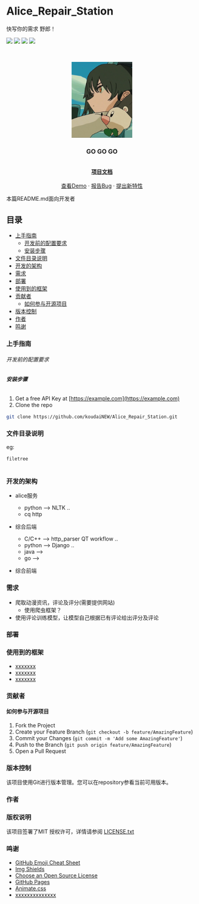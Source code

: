 
# Alice_Repair_Station

快写你的需求 野郎！

<!-- PROJECT SHIELDS -->

<img src="https://img.shields.io/badge/platform-linux-green"> <img src="https://img.shields.io/badge/host-x86-purple"> <img src="https://img.shields.io/badge/language-mix-yellow"> <img src="https://img.shields.io/badge/version-v0.0.0-blue"> 

<!-- PROJECT LOGO -->
<br />

<p align="center">
  <a href="https://github.com/koudaiNEW/Alice_Repair_Station/">
    <img src="git_resource/勘ぐれい.jpg" alt="Logo" width="160" height="200">
  </a>

  <h3 align="center">GO GO GO</h3>
  <p align="center">
    <br />
    <a href="https://github.com/koudaiNEW/Alice_Repair_Station"><strong>项目文档</strong></a>
    <br />
    <br />
    <a href="https://github.com/koudaiNEW/Alice_Repair_Station">查看Demo</a>
    ·
    <a href="https://github.com/koudaiNEW/Alice_Repair_Station/issues">报告Bug</a>
    ·
    <a href="https://github.com/koudaiNEW/Alice_Repair_Station/issues">提出新特性</a>
  </p>

</p>


 本篇README.md面向开发者
 
## 目录

- [上手指南](#上手指南)
  - [开发前的配置要求](#开发前的配置要求)
  - [安装步骤](#安装步骤)
- [文件目录说明](#文件目录说明)
- [开发的架构](#开发的架构)
- [需求](#需求)
- [部署](#部署)
- [使用到的框架](#使用到的框架)
- [贡献者](#贡献者)
  - [如何参与开源项目](#如何参与开源项目)
- [版本控制](#版本控制)
- [作者](#作者)
- [鸣谢](#鸣谢)

### 上手指南





###### 开发前的配置要求



###### **安装步骤**

1. Get a free API Key at [https://example.com](https://example.com)
2. Clone the repo

```sh
git clone https://github.com/koudaiNEW/Alice_Repair_Station.git
```

### 文件目录说明
eg:

```
filetree 


```

### 开发的架构 
- alice服务
  - python --> NLTK ..
  - cq http
  
- 综合后端
  - C/C++ --> http_parser QT workflow ..
  - python --> Django ..
  - java -->
  - go -->

  
- 综合前端
  

### 需求
- 爬取动漫资讯，评论及评分(需要提供网站)
  - 使用爬虫框架？
- 使用评论训练模型，让模型自己根据已有评论给出评分及评论



### 部署



### 使用到的框架

- [xxxxxxx](https://getbootstrap.com)
- [xxxxxxx](https://jquery.com)
- [xxxxxxx](https://laravel.com)

### 贡献者



#### 如何参与开源项目




1. Fork the Project
2. Create your Feature Branch (`git checkout -b feature/AmazingFeature`)
3. Commit your Changes (`git commit -m 'Add some AmazingFeature'`)
4. Push to the Branch (`git push origin feature/AmazingFeature`)
5. Open a Pull Request



### 版本控制

该项目使用Git进行版本管理。您可以在repository参看当前可用版本。

### 作者





### 版权说明

该项目签署了MIT 授权许可，详情请参阅 [LICENSE.txt](https://github.com/koudaiNEW/Alice_Repair_Station/blob/main/LICENSE)

### 鸣谢


- [GitHub Emoji Cheat Sheet](https://www.webpagefx.com/tools/emoji-cheat-sheet)
- [Img Shields](https://shields.io)
- [Choose an Open Source License](https://choosealicense.com)
- [GitHub Pages](https://pages.github.com)
- [Animate.css](https://daneden.github.io/animate.css)
- [xxxxxxxxxxxxxx](https://connoratherton.com/loaders)

<!-- links -->
[your-project-path]:shaojintian/Best_README_template
[contributors-shield]: https://img.shields.io/github/contributors/shaojintian/Best_README_template.svg?style=flat-square
[contributors-url]: https://github.com/shaojintian/Best_README_template/graphs/contributors
[forks-shield]: https://img.shields.io/github/forks/shaojintian/Best_README_template.svg?style=flat-square
[forks-url]: https://github.com/shaojintian/Best_README_template/network/members
[stars-shield]: https://img.shields.io/github/stars/shaojintian/Best_README_template.svg?style=flat-square
[stars-url]: https://github.com/shaojintian/Best_README_template/stargazers
[issues-shield]: https://img.shields.io/github/issues/shaojintian/Best_README_template.svg?style=flat-square
[issues-url]: https://img.shields.io/github/issues/shaojintian/Best_README_template.svg
[license-shield]: https://img.shields.io/github/license/shaojintian/Best_README_template.svg?style=flat-square
[license-url]: https://github.com/shaojintian/Best_README_template/blob/master/LICENSE.txt
[linkedin-shield]: https://img.shields.io/badge/-LinkedIn-black.svg?style=flat-square&logo=linkedin&colorB=555
[linkedin-url]: https://linkedin.com/in/shaojintian
